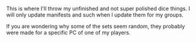 This is where I'll throw my unfinished and not super polished dice things. I will only update manifests and such when I update them for my groups.

If you are wondering why some of the sets seem random, they probably were made for a specific PC of one of my players.

